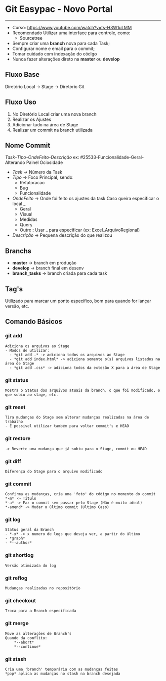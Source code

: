 # Git Easypac - Novo Portal
-- -
- Curso: https://www.youtube.com/watch?v=ts-H3W1uLMM
- Recomendado Utilizar uma interface para controle, como:
    - Sourcetree
- Sempre criar uma <b>branch</b> nova para cada Task;
- Configurar nome e email para o commit;
- Tomar cuidado com indexação do código
- Nunca fazer alterações direto na <b>master</b> ou <b>develop</b>
## Fluxo Base
Diretório Local -> Stage -> Diretório Git
## Fluxo Uso
1. No Diretório Local criar uma nova branch
2. Realizar os Ajustes
3. Adicionar tudo na área de Stage
4. Realizar um commit na branch utilizada
## Nome Commit
*Task*-*Tipo*-*OndeFeito*-*Descrição*
ex: #25533-Funcionalidade-Geral-Alterando Painel Ociosidade
- *Task* -> Número da Task
- *Tipo* -> Foco Principal, sendo:
  - Refatoracao
  - Bug
  - Funcionalidade
- *OndeFeito* -> Onde foi feito os ajustes da task
    Caso queira especificar o local _
  - Geral
  - Visual
  - Medidas
  - Query
  - Outro : Usar _ para especificar (ex: Excel_ArquivoRegional)
- *Descrição* -> Pequena descrição do que realizou
## Branchs
- <b>master</b> -> branch em produção
- <b>develop</b> -> branch final em desenv
- <b>branch_tasks</b> -> branch criada para cada task
## Tag's
Utilizado para marcar um ponto específico, bom para quando for lançar versão, etc.
## Comando Básicos
### git add
    Adiciona os arquivos ao Stage
    - Modos de utilizar:
      - *git add .* -> adiciona todos os arquivos ao Stage
      - *git add index.html* -> adiciona somente o(s) arquivos listados na área de Stage
      - *git add .css* -> adiciona todos da extesão X para a área de Stage
### git status
    Mostra o Status dos arquivos atuais da branch, o que foi modificado, o que subiu ao stage, etc.
### git reset
    Tira mudanças do Stage sem alterar mudanças realizadas na área de trabalho
    - É possivel utilizar também para voltar commit's e HEAD
### git restore
    -> Reverte uma mudança que já subiu para o Stage, commit ou HEAD
### git diff
    Diferença do Stage para o arquivo modificado
### git commit
    Confirma as mudanças, cria uma 'foto' do código no momento do commit
    *-m* -> Título
    *-a* -> Faz o commit sem passar pelo Stage (Não é muito ideal)
    *-amend* -> Mudar o último commit (Último Caso)
### git log
    Status geral da Branch
    - *-x* -> x numero de logs que deseja ver, a partir do último
    - *graph*
    - *--author*
### git shortlog
    Versão otimizada do log
### git reflog
    Mudanças realizadas no repositório
### git checkout
    Troca para a Branch especificada
### git merge
    Move as alterações de Branch's
    Quando da conflito:
        *--abort*
        *--continue*
### git stash
    Cria uma 'branch' temporária com as mudanças feitas
    *pop* aplica as mudanças no stash na branch desejada






